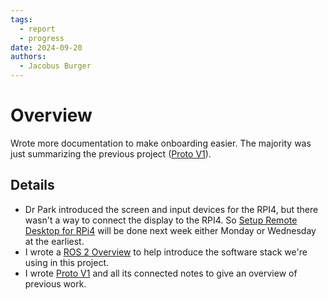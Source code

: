 ```yaml
---
tags:
  - report
  - progress
date: 2024-09-20
authors:
  - Jacobus Burger
---
```


# Overview
Wrote more documentation to make onboarding easier. The majority was just summarizing the previous project ([Proto V1](Archive/Proto%20V1.md)).

## Details
- Dr Park introduced the screen and input devices for the RPI4, but there wasn't a way to connect the display to the RPI4. So [Setup Remote Desktop for RPi4](Project/Tasks/Setup%20Remote%20Desktop%20for%20RPi4.md) will be done next week either Monday or Wednesday at the earliest.
- I wrote a [ROS 2 Overview](Resources/ROS%202%20Overview.md) to help introduce the software stack we're using in this project.
- I wrote [Proto V1](Archive/Proto%20V1.md) and all its connected notes to give an overview of previous work.